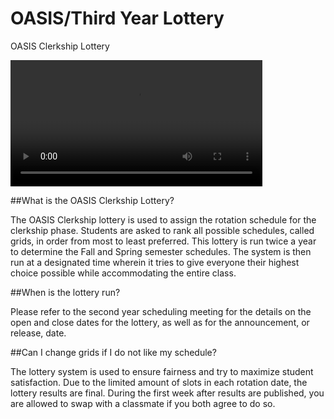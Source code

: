 # OASIS/Third Year Lottery

OASIS Clerkship Lottery

  <video width="80%" controls="controls">
<source src="https://arizona.box.com/shared/static/ekj0r09vplw5qat6gslmxelcdbn9qwd5.mp4" type="video/mp4">
</video>


##What is the OASIS Clerkship Lottery?

The OASIS Clerkship lottery is used to assign the rotation schedule for the clerkship phase. Students are asked to rank all possible schedules, called grids, in order from most to least preferred. This lottery is run twice a year to determine the Fall and Spring semester schedules. The system is then run at a designated time wherein it tries to give everyone their highest choice possible while accommodating the entire class. 

##When is the lottery run?

Please refer to the second year scheduling meeting for the details on the open and close dates for the lottery, as well as for the announcement, or release, date. 

##Can I change grids if I do not like my schedule? 

The lottery system is used to ensure fairness and try to maximize student satisfaction. Due to the limited amount of slots in each rotation date, the lottery results are final. During the first week after results are published, you are allowed to swap with a classmate if you both agree to do so.